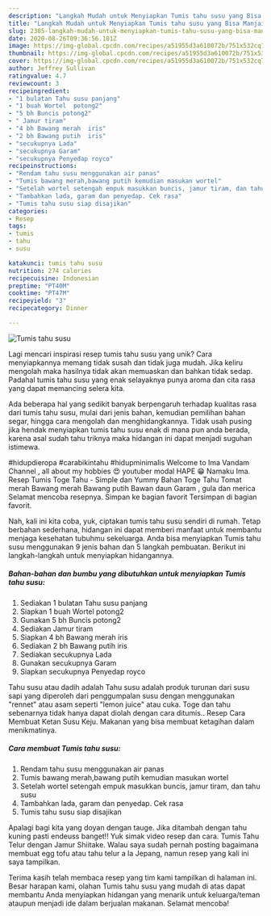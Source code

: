 ```yaml
---
description: "Langkah Mudah untuk Menyiapkan Tumis tahu susu yang Bisa Manjain Lidah"
title: "Langkah Mudah untuk Menyiapkan Tumis tahu susu yang Bisa Manjain Lidah"
slug: 2305-langkah-mudah-untuk-menyiapkan-tumis-tahu-susu-yang-bisa-manjain-lidah
date: 2020-08-26T09:36:56.101Z
image: https://img-global.cpcdn.com/recipes/a51955d3a610072b/751x532cq70/tumis-tahu-susu-foto-resep-utama.jpg
thumbnail: https://img-global.cpcdn.com/recipes/a51955d3a610072b/751x532cq70/tumis-tahu-susu-foto-resep-utama.jpg
cover: https://img-global.cpcdn.com/recipes/a51955d3a610072b/751x532cq70/tumis-tahu-susu-foto-resep-utama.jpg
author: Jeffrey Sullivan
ratingvalue: 4.7
reviewcount: 3
recipeingredient:
- "1 bulatan Tahu susu panjang"
- "1 buah Wortel  potong2"
- "5 bh Buncis potong2"
- " Jamur tiram"
- "4 bh Bawang merah  iris"
- "2 bh Bawang putih  iris"
- "secukupnya Lada"
- "secukupnya Garam"
- "secukupnya Penyedap royco"
recipeinstructions:
- "Rendam tahu susu menggunakan air panas"
- "Tumis bawang merah,bawang putih kemudian masukan wortel"
- "Setelah wortel setengah empuk masukkan buncis, jamur tiram, dan tahu susu"
- "Tambahkan lada, garam dan penyedap. Cek rasa"
- "Tumis tahu susu siap disajikan"
categories:
- Resep
tags:
- tumis
- tahu
- susu

katakunci: tumis tahu susu 
nutrition: 274 calories
recipecuisine: Indonesian
preptime: "PT40M"
cooktime: "PT47M"
recipeyield: "3"
recipecategory: Dinner

---
```



![Tumis tahu susu](https://img-global.cpcdn.com/recipes/a51955d3a610072b/751x532cq70/tumis-tahu-susu-foto-resep-utama.jpg)

Lagi mencari inspirasi resep tumis tahu susu yang unik? Cara menyiapkannya memang tidak susah dan tidak juga mudah. Jika keliru mengolah maka hasilnya tidak akan memuaskan dan bahkan tidak sedap. Padahal tumis tahu susu yang enak selayaknya punya aroma dan cita rasa yang dapat memancing selera kita.

Ada beberapa hal yang sedikit banyak berpengaruh terhadap kualitas rasa dari tumis tahu susu, mulai dari jenis bahan, kemudian pemilihan bahan segar, hingga cara mengolah dan menghidangkannya. Tidak usah pusing jika hendak menyiapkan tumis tahu susu enak di mana pun anda berada, karena asal sudah tahu triknya maka hidangan ini dapat menjadi suguhan istimewa.

#hidupdieropa #carabikintahu #hidupminimalis Welcome to Ima Vandam Channel , all about my hobbies 😍 youtuber modal HAPE 😁 Namaku Ima. Resep Tumis Toge Tahu - Simple dan Yummy Bahan Toge Tahu Tomat merah Bawang merah Bawang putih Bawan daun Garam , gula dan merica Selamat mencoba resepnya. Simpan ke bagian favorit Tersimpan di bagian favorit.


Nah, kali ini kita coba, yuk, ciptakan tumis tahu susu sendiri di rumah. Tetap berbahan sederhana, hidangan ini dapat memberi manfaat untuk membantu menjaga kesehatan tubuhmu sekeluarga. Anda bisa menyiapkan Tumis tahu susu menggunakan 9 jenis bahan dan 5 langkah pembuatan. Berikut ini langkah-langkah untuk menyiapkan hidangannya.

<!--inarticleads1-->

##### Bahan-bahan dan bumbu yang dibutuhkan untuk menyiapkan Tumis tahu susu:

1. Sediakan 1 bulatan Tahu susu panjang
1. Siapkan 1 buah Wortel  potong2
1. Gunakan 5 bh Buncis potong2
1. Sediakan  Jamur tiram
1. Siapkan 4 bh Bawang merah  iris
1. Sediakan 2 bh Bawang putih  iris
1. Sediakan secukupnya Lada
1. Gunakan secukupnya Garam
1. Siapkan secukupnya Penyedap royco


Tahu susu atau dadih adalah Tahu susu adalah produk turunan dari susu sapi yang diperoleh dari penggumpalan susu dengan menggunakan &#34;rennet&#34; atau asam seperti &#34;lemon juice&#34; atau cuka. Toge dan tahu sebenarnya tidak hanya dapat diolah dengan cara ditumis.. Resep Cara Membuat Ketan Susu Keju. Makanan yang bisa membuat ketagihan dalam menikmatinya. 

<!--inarticleads2-->

##### Cara membuat Tumis tahu susu:

1. Rendam tahu susu menggunakan air panas
1. Tumis bawang merah,bawang putih kemudian masukan wortel
1. Setelah wortel setengah empuk masukkan buncis, jamur tiram, dan tahu susu
1. Tambahkan lada, garam dan penyedap. Cek rasa
1. Tumis tahu susu siap disajikan


Apalagi bagi kita yang doyan dengan tauge. Jika ditambah dengan tahu kuning pasti endeuss banget!! Yuk simak video resep dan cara. Tumis Tahu Telur dengan Jamur Shiitake. Walau saya sudah pernah posting bagaimana membuat egg tofu atau tahu telur a la Jepang, namun resep yang kali ini saya tampilkan. 

Terima kasih telah membaca resep yang tim kami tampilkan di halaman ini. Besar harapan kami, olahan Tumis tahu susu yang mudah di atas dapat membantu Anda menyiapkan hidangan yang menarik untuk keluarga/teman ataupun menjadi ide dalam berjualan makanan. Selamat mencoba!
